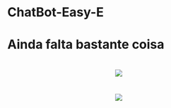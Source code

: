 # ChatBot-Easy-E
# Ainda falta bastante coisa
<h1 align="center">
    <img src="index.png">
<h1>
<h1 align="center">
    <img src="cadastro.png">
<h1>
